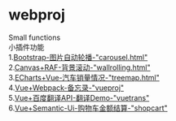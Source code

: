 # webproj
Small functions<br>
小插件功能<br>
1.[Bootstrap-图片自动轮播-"carousel.html"](http://47.97.223.173:8080/webproj/carousel.html)<br>
2.[Canvas+RAF-背景滚动-"wallrolling.html"](http://47.97.223.173:8080/webproj/wallrolling.html)<br>
3.[ECharts+Vue-汽车销量情况-"treemap.html"](http://47.97.223.173:8080/webproj/treemap.html)<br>
4.[Vue+Webpack-备忘录-"vueproj"](http://47.97.223.173:8080/webproj/vueproj/vueproject/dist/index.html)<br>
5.[Vue+百度翻译API-翻译Demo-"vuetrans"](http://47.97.223.173:8080/webproj/vueproj/vuetrans/dist/index.html)<br>
6.[Vue+Semantic-Ui-购物车金额结算-"shopcart"](http://47.97.223.173:8080/webproj/shopcart.html)<br>
